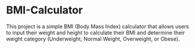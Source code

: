 # BMI-Calculator
This project is a simple BMI (Body Mass Index) calculator that allows users to input their weight and height to calculate their BMI and determine their weight category (Underweight, Normal Weight, Overweight, or Obese).
